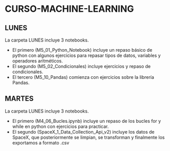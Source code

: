 # CURSO-MACHINE-LEARNING

 ## LUNES
La carpeta LUNES incluye 3 notebooks.
   - El primero (M5_01_Python_Notebook) incluye un repaso básico de python con algunos ejercicios para repasar tipos de datos,           variables y operadores aritméticos.
   - El segundo (M5_02_Condicionales) incluye ejercicios y repaso de condicionales.
   - El tercero (M5_10_Pandas) comienza con ejercicios sobre la librería Pandas.

 ## MARTES 
 La carpeta LUNES incluye 3 notebooks.
  - El primero (M4_06_Bucles.ipynb) incluye un repaso de los bucles for y while en python con ejercicios para practicar.
  - El segundo (SpaceX_1_Data_Collection_Api_v2) incluye los datos de SpaceX, que posteriormente se limpian, se transforman y 
    finalmente los exportamos a formato .csv
